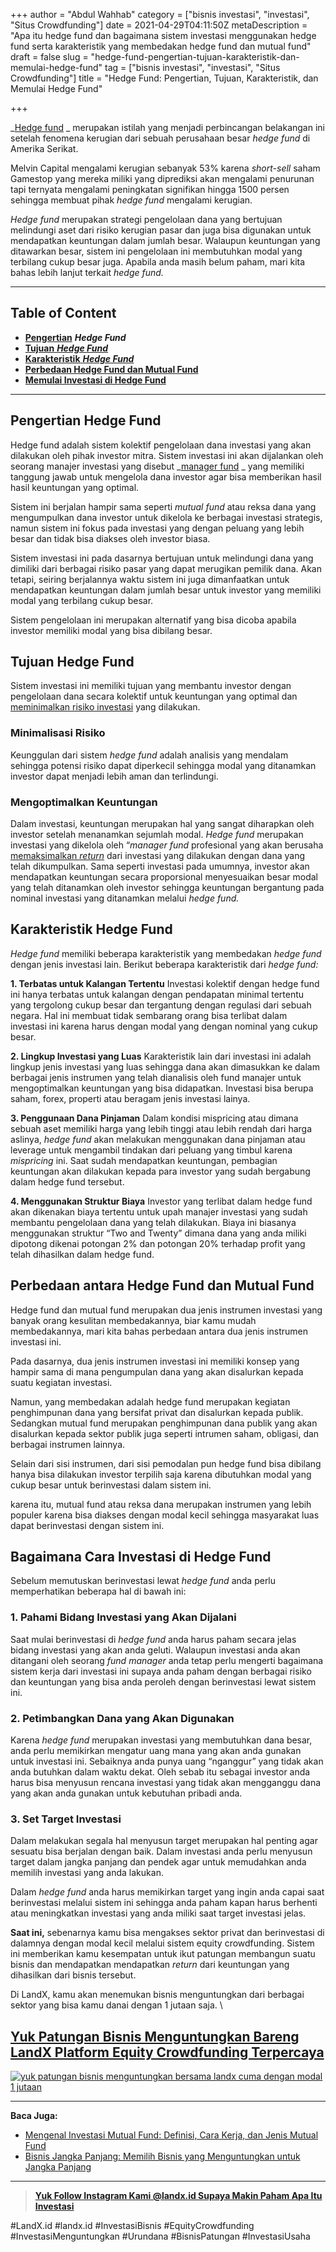 +++
author = "Abdul Wahhab"
category = ["bisnis investasi", "investasi", "Situs Crowdfunding"]
date = 2021-04-29T04:11:50Z
metaDescription = "Apa itu hedge fund dan bagaimana sistem investasi menggunakan hedge fund serta karakteristik yang membedakan hedge fund dan mutual fund"
draft = false
slug = "hedge-fund-pengertian-tujuan-karakteristik-dan-memulai-hedge-fund"
tag = ["bisnis investasi", "investasi", "Situs Crowdfunding"]
title = "Hedge Fund: Pengertian, Tujuan, Karakteristik, dan Memulai Hedge Fund"

+++


_[Hedge fund](https://landx.id/) _ merupakan istilah yang menjadi perbincangan belakangan ini setelah fenomena kerugian dari sebuah perusahaan besar _hedge fund_ di Amerika Serikat.

Melvin Capital mengalami kerugian sebanyak 53% karena _short-sell_ saham Gamestop yang mereka miliki yang diprediksi akan mengalami penurunan tapi ternyata mengalami peningkatan signifikan hingga 1500 persen sehingga membuat pihak _hedge fund_ mengalami kerugian.

_Hedge fund_ merupakan strategi pengelolaan dana yang bertujuan melindungi aset dari risiko kerugian pasar dan juga bisa digunakan untuk mendapatkan keuntungan dalam jumlah besar. Walaupun keuntungan yang ditawarkan besar, sistem ini pengelolaan ini membutuhkan modal yang terbilang cukup besar juga. Apabila anda masih belum paham, mari kita bahas lebih lanjut terkait _hedge fund._

---

## Table of Content

* [**Pengertian**](#pengertian-hedge-fund) _**Hedge Fund**_
* [**Tujuan** _**Hedge Fund**_](#tujuan-hedge-fund)
* [**Karakteristik** _**Hedge Fund**_](#karakteristik-hedge-fund)
* **[Perbedaan Hedge Fund dan Mutual Fund](#perbedaan-antara-hedge-fund-dan-mutual-fund)**
* **[Memulai Investasi di Hedge Fund](#bagaimana-cara-investasi-di-hedge-fund)**

---

## Pengertian Hedge Fund

Hedge fund adalah sistem kolektif pengelolaan dana investasi yang akan dilakukan oleh pihak investor mitra. Sistem investasi ini akan dijalankan oleh seorang manajer investasi yang disebut  _[manager fund](https://landx.id/) _ yang memiliki tanggung jawab untuk mengelola dana investor agar bisa memberikan hasil hasil keuntungan yang optimal.

Sistem ini berjalan hampir sama seperti _mutual fund_ atau reksa dana yang mengumpulkan dana investor untuk dikelola ke berbagai investasi strategis, namun sistem ini fokus pada investasi yang dengan peluang yang lebih besar dan tidak bisa diakses oleh investor biasa.

Sistem investasi ini pada dasarnya bertujuan untuk melindungi dana yang dimiliki dari berbagai risiko pasar yang dapat merugikan pemilik dana. Akan tetapi, seiring berjalannya waktu sistem ini juga dimanfaatkan untuk mendapatkan keuntungan dalam jumlah besar untuk investor yang memiliki modal yang terbilang cukup besar.

Sistem pengelolaan ini merupakan alternatif yang bisa dicoba apabila investor memiliki modal yang bisa dibilang besar.

## Tujuan Hedge Fund

Sistem investasi ini memiliki tujuan yang membantu investor dengan pengelolaan dana secara kolektif untuk keuntungan yang optimal dan [meminimalkan risiko investasi](https://landx.id/) yang dilakukan.

### Minimalisasi Risiko

Keunggulan dari sistem _hedge fund_ adalah analisis yang mendalam sehingga potensi risiko dapat diperkecil sehingga modal yang ditanamkan investor dapat menjadi lebih aman dan terlindungi.

### Mengoptimalkan Keuntungan

Dalam investasi, keuntungan merupakan hal yang sangat diharapkan oleh investor setelah menanamkan sejumlah modal. _Hedge fund_ merupakan investasi yang dikelola oleh “_manager fund_ profesional yang akan berusaha [memaksimalkan _return_](https://landx.id/) dari investasi yang dilakukan dengan dana yang telah dikumpulkan. Sama seperti investasi pada umumnya, investor akan mendapatkan keuntungan secara proporsional menyesuaikan besar modal yang telah ditanamkan oleh investor sehingga keuntungan bergantung pada nominal investasi yang ditanamkan melalui _hedge fund._

## Karakteristik Hedge Fund

_Hedge fund_ memiliki beberapa karakteristik yang membedakan _hedge fund_ dengan jenis investasi lain. Berikut beberapa karakteristik dari _hedge fund:_

**1. Terbatas untuk Kalangan Tertentu**
Investasi kolektif dengan hedge fund ini hanya terbatas untuk kalangan dengan pendapatan minimal tertentu yang tergolong cukup besar dan tergantung dengan regulasi dari sebuah negara. 
Hal ini membuat tidak sembarang orang bisa terlibat dalam investasi ini karena harus dengan modal yang dengan nominal yang cukup besar. 

**2. Lingkup Investasi yang Luas**
Karakteristik lain dari investasi ini adalah lingkup jenis investasi yang luas sehingga dana akan dimasukkan ke dalam berbagai jenis instrumen yang telah dianalisis oleh fund manajer untuk mengoptimalkan keuntungan yang bisa didapatkan. Investasi bisa berupa saham, forex, properti atau beragam jenis investasi lainya. 

**3. Penggunaan Dana Pinjaman** 
Dalam kondisi mispricing atau dimana sebuah aset memiliki harga yang lebih tinggi atau lebih rendah dari harga aslinya, *hedge fund* akan melakukan menggunakan dana pinjaman atau leverage untuk mengambil tindakan dari peluang yang timbul karena *mispricing* ini. Saat sudah mendapatkan keuntungan, pembagian keuntungan akan dilakukan kepada para investor yang sudah bergabung dalam hedge fund tersebut. 

**4. Menggunakan Struktur Biaya** 
Investor yang terlibat dalam hedge fund akan dikenakan biaya tertentu untuk upah manajer investasi yang sudah membantu pengelolaan dana yang telah dilakukan. Biaya ini biasanya menggunakan struktur “Two and Twenty” dimana dana yang anda miliki dipotong dikenai potongan 2% dan potongan 20% terhadap profit yang telah dihasilkan dalam hedge fund.

## Perbedaan antara Hedge Fund dan Mutual Fund

Hedge fund dan mutual fund merupakan dua jenis instrumen investasi yang banyak orang kesulitan membedakannya, biar kamu mudah membedakannya, mari kita bahas perbedaan antara dua jenis instrumen investasi ini.

Pada dasarnya, dua jenis instrumen investasi ini memiliki konsep yang hampir sama di mana pengumpulan dana yang akan disalurkan kepada suatu kegiatan investasi.

Namun, yang membedakan adalah hedge fund merupakan kegiatan penghimpunan dana yang bersifat privat dan disalurkan kepada publik. Sedangkan mutual fund merupakan penghimpunan dana publik yang akan disalurkan kepada sektor publik juga seperti intrumen saham, obligasi, dan berbagai instrumen lainnya.

Selain dari sisi instrumen, dari sisi pemodalan pun hedge fund bisa dibilang hanya bisa dilakukan investor terpilih saja karena dibutuhkan modal yang cukup besar untuk berinvestasi dalam sistem ini.

karena itu, mutual fund atau reksa dana merupakan instrumen yang lebih populer karena bisa diakses dengan modal kecil sehingga masyarakat luas dapat berinvestasi dengan sistem ini.

## Bagaimana Cara Investasi di Hedge Fund

Sebelum memutuskan berinvestasi lewat _hedge fund_ anda perlu memperhatikan beberapa hal di bawah ini:

### 1. Pahami Bidang Investasi yang Akan Dijalani

Saat mulai berinvestasi di _hedge fund_ anda harus paham secara jelas bidang investasi yang akan anda geluti. Walaupun investasi anda akan ditangani oleh seorang _fund manager_ anda tetap perlu mengerti bagaimana sistem kerja dari investasi ini supaya anda paham dengan berbagai risiko dan keuntungan yang bisa anda peroleh dengan berinvestasi lewat sistem ini.

### 2. Petimbangkan Dana yang Akan Digunakan

Karena _hedge fund_ merupakan investasi yang membutuhkan dana besar, anda perlu memikirkan mengatur uang mana yang akan anda gunakan untuk investasi ini. Sebaiknya anda punya uang “nganggur” yang tidak akan anda butuhkan dalam waktu dekat. Oleh sebab itu sebagai investor anda harus bisa menyusun rencana investasi yang tidak akan mengganggu dana yang akan anda gunakan untuk kebutuhan pribadi anda.

### 3. Set Target Investasi

Dalam melakukan segala hal menyusun target merupakan hal penting agar sesuatu bisa berjalan dengan baik. Dalam investasi anda perlu menyusun target dalam jangka panjang dan pendek agar untuk memudahkan anda memilih investasi yang anda lakukan.

Dalam _hedge fund_ anda harus memikirkan target yang ingin anda capai saat berinvestasi melalui sistem ini sehingga anda paham kapan harus berhenti atau meningkatkan investasi yang anda miliki saat target investasi jelas.

**Saat ini,** sebenarnya kamu bisa mengakses sektor privat dan berinvestasi di dalamnya dengan modal kecil melalui sistem equity crowdfunding. Sistem ini memberikan kamu kesempatan untuk ikut patungan membangun suatu bisnis dan mendapatkan mendapatkan _return_ dari keuntungan yang dihasilkan dari bisnis tersebut.

Di LandX, kamu akan menemukan bisnis menguntungkan dari berbagai sektor yang bisa kamu danai dengan 1 jutaan saja. \

## [Yuk Patungan Bisnis Menguntungkan Bareng LandX Platform Equity Crowdfunding Terpercaya](https://landx.id/project/)

[![yuk patungan bisnis menguntungkan bersama landx cuma dengan modal 1 jutaan](https://accountgram-production.sfo2.cdn.digitaloceanspaces.com/landx_ghost/2021/10/patungan-bisnis-menguntungkan-bareng-landx-5.png)](http://landx.id/project/)

---

**Baca Juga:**

* [Mengenal Investasi Mutual Fund: Definisi, Cara Kerja, dan Jenis Mutual Fund](https://landx.id/blog/mengenal-investasi-mutual-fund-definisi-cara-kerja-dan-jenis-mutual-fund/)
* [Bisnis Jangka Panjang: Memilih Bisnis yang Menguntungkan untuk Jangka Panjang](https://landx.id/blog/bisnis-menguntungkan-jangka-panjang/)

---

> [**Yuk Follow Instagram Kami @landx.id Supaya Makin Paham Apa Itu Investasi**](https://www.instagram.com/landx.id/?utm_medium=copy_link)

#LandX.id	#landx.id	#InvestasiBisnis	#EquityCrowdfunding	#InvestasiMenguntungkan	#Urundana	#BisnisPatungan	#InvestasiUsaha

